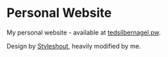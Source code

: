 # Personal Website
My personal website - available at [tedsilbernagel.pw](https://tedsilbernagel.pw).

Design by [Styleshout](https://www.styleshout.com/), heavily modified by me.

